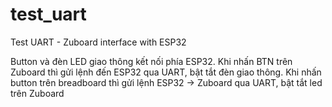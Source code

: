 # test_uart
Test UART - Zuboard interface with ESP32

Button và đèn LED giao thông kết nối phía ESP32.
Khi nhấn BTN trên Zuboard thì gửi lệnh đến ESP32 qua UART, bật tắt đèn giao thông.
Khi nhấn button trên breadboard thì gửi lệnh ESP32 -> Zuboard qua UART, bật tắt led trên Zuboard


